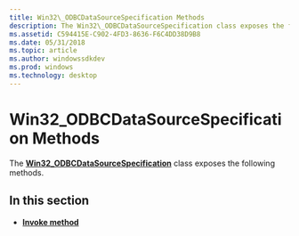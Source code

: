 ```yaml
---
title: Win32\_ODBCDataSourceSpecification Methods
description: The Win32\_ODBCDataSourceSpecification class exposes the following methods.
ms.assetid: C594415E-C902-4FD3-8636-F6C4DD38D9B8
ms.date: 05/31/2018
ms.topic: article
ms.author: windowssdkdev
ms.prod: windows
ms.technology: desktop
---
```


# Win32\_ODBCDataSourceSpecification Methods

The [**Win32\_ODBCDataSourceSpecification**](win32-odbcdatasourcespecification.md) class exposes the following methods.

## In this section

-   [**Invoke method**](invoke-method-in-class-win32-odbcdatasourcespecification.md)

 

 





